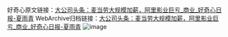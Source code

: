 好奇心原文链接：[大公司头条：麦当劳大规模加薪，阿里影业巨亏_商业_好奇心日报-夏雨青](https://www.qdaily.com/articles/8056.html)
WebArchive归档链接：[大公司头条：麦当劳大规模加薪，阿里影业巨亏_商业_好奇心日报-夏雨青](http://web.archive.org/web/20170911054923/http://www.qdaily.com/articles/8056.html)
![image](http://ww3.sinaimg.cn/large/007d5XDply1g3vetrv3w1j30u03gfhdt)
